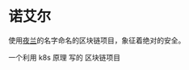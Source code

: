 # 诺艾尔
使用[夜兰](https://ys.mihoyo.com/main/character/liyue?char=16)的名字命名的区块链项目，象征着绝对的安全。

一个利用 k8s 原理 写的 区块链项目
